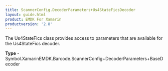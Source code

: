 ```yaml
---
title: ScannerConfig.DecoderParameters+Us4StateFicsDecoder
layout: guide.html
product: EMDK For Xamarin 
productversion: '2.8' 
---
```

The Us4StateFics class provides access to parameters that are available for the Us4StateFics decoder.

**Type** - Symbol.XamarinEMDK.Barcode.ScannerConfig+DecoderParameters+BaseDecoder

